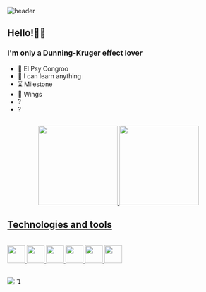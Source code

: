 ![header](https://capsule-render.vercel.app/api?type=waving&color=timeGradient&height=90)

## Hello!👋😀
### I'm only a Dunning-Kruger effect lover


  

- 🌌 El Psy Congroo
- 🫡 I can learn anything
- ⌛ Milestone
- 🦅 Wings
- ?
- ?



##
<div align="center">
  <a href="https://github.com/s4hlo">
  <img height="180em" src="https://github-readme-stats.vercel.app/api?username=s4hlo&show_icons=true&theme=onedark&include_all_commits=true&count_private=true"/>
  <img height="180em" src="https://github-readme-stats.vercel.app/api/top-langs/?username=s4hlo&layout=compact&langs_count=7&theme=onedark"/>
</div>

## Technologies and tools
   
<div style="display: inline_block"><br>
  <a href="//typescriptlang.org"><img width="40" src="https://cdn.jsdelivr.net/gh/devicons/devicon/icons/typescript/typescript-original.svg"> </a>
  <a href="//nestjs.com"><img width ="40" src="https://cdn.jsdelivr.net/gh/devicons/devicon@latest/icons/nestjs/nestjs-original.svg" /> </a>
  <a href="//reactjs.org"><img width="40" src="https://cdn.jsdelivr.net/gh/devicons/devicon/icons/react/react-original.svg" /> </a>   
  <a href="//vitejs.dev"><img width="40" src="pics/vite.svg"> </a>
  <a href="//figma.com"><img width="40" src="https://cdn.jsdelivr.net/gh/devicons/devicon/icons/figma/figma-original.svg"> </a>
  <a href="//www.postgresql.org"><img width="40" src="https://cdn.jsdelivr.net/gh/devicons/devicon/icons/postgresql/postgresql-plain.svg" /></a>
</div>

##


![](https://komarev.com/ghpvc/?username=s4hlo&color=grey)
↴


